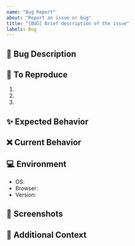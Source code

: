 ```yaml
---
name: "Bug Report"
about: "Report an issue or bug"
title: "[BUG] Brief description of the issue"
labels: Bug
---
```


<!-- The line written like this are annotated, so they are not visible in real issues! -->

## 🐛 Bug Description
<!-- A clear and concise description of what the bug is -->

## 🔄 To Reproduce
<!-- Steps to reproduce the behavior -->
1. 
2. 
3. 

## ✨ Expected Behavior
<!-- A clear and concise description of what you expected to happen -->

## ❌ Current Behavior
<!-- A clear and concise description of what actually happened -->

## 💻 Environment
- OS:
- Browser:
- Version:

## 📸 Screenshots
<!-- If applicable, add screenshots to help explain your problem -->

## 📝 Additional Context
<!-- Add any other context about the problem here -->
